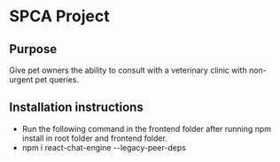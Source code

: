<h1>SPCA Project</h1>

<h2>Purpose</h2>
<p>Give pet owners the ability to consult with a veterinary clinic with non-urgent pet queries.</p>

<h2>Installation instructions</h2>
<ul>
  <li>Run the following command in the frontend folder after running npm install in root folder and frontend folder.</li>
  <li>npm i react-chat-engine --legacy-peer-deps</li>
</ul>

